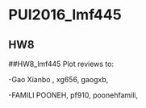 # PUI2016_lmf445

## HW8


##HW8_lmf445
Plot reviews to:

-Gao Xianbo , xg656, gaogxb, 

-FAMILI POONEH, pf910, poonehfamili,
